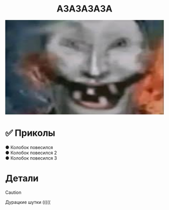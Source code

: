 <h1 align="center">АЗАЗАЗАЗА</h1>
<div align="center">
  <img src="img2.jpg" width="512" height="300"/>
</div>

# &#9989; Приколы #
&#9679; Колобок повесился<br />
&#9679; Колобок повесился 2<br />
&#9679; Колобок повесился 3<br />

# Детали #

> [!CAUTION]
> Дурацкие шутки (((((
